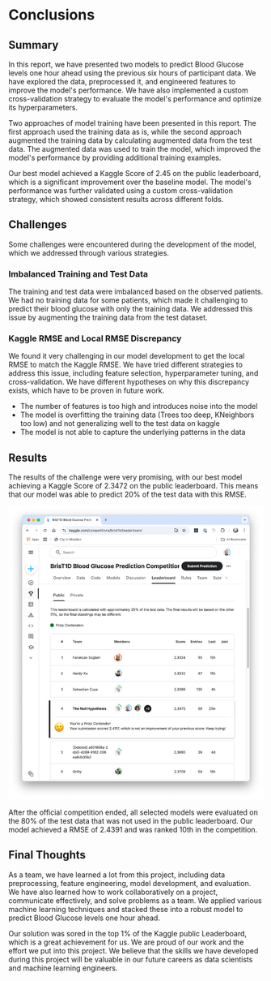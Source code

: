 # Conclusions

## Summary

In this report, we have presented two models to predict Blood Glucose levels one hour ahead using the previous six hours of participant data. We have explored the data,
preprocessed it, and engineered features to improve the model's performance. We have also implemented a custom cross-validation strategy to evaluate the model's performance and
optimize its hyperparameters.

Two approaches of model training have been presented in this report. The first approach used the training data as is, while the second approach augmented the training data by
calculating augmented data from the test data. The augmented data was used to train the model, which improved the model's performance by providing additional training examples.

Our best model achieved a Kaggle Score of 2.45 on the public leaderboard, which is a significant improvement over the baseline model. The model's performance was further validated
using a custom cross-validation strategy, which showed consistent results across different folds.

## Challenges

Some challenges were encountered during the development of the model, which we addressed through various strategies.

### Imbalanced Training and Test Data

The training and test data were imbalanced based on the observed patients. We had no training data for some patients, which made it challenging to predict their blood glucose
with only the training data. We addressed this issue by augmenting the training data from the test dataset.

### Kaggle RMSE and Local RMSE Discrepancy

We found it very challenging in our model development to get the local RMSE to match the Kaggle RMSE. We have tried different strategies to address this issue, including feature
selection, hyperparameter tuning, and cross-validation. We have different hypotheses on why this discrepancy exists, which have to be proven in future work.

* The number of features is too high and introduces noise into the model
* The model is overfitting the training data (Trees too deep, KNeighbors too low) and not generalizing well to the test data on kaggle
* The model is not able to capture the underlying patterns in the data

## Results

The results of the challenge were very promising, with our best model achieving a Kaggle Score of 2.3472 on the public leaderboard.
This means that our model was able to predict 20% of the test data with this RMSE.

![public-leaderboard.png](../../figures/kaggle-public-leaderboard.png)

After the official competition ended, all selected models were evaluated on the 80% of the test data that was not used in the public leaderboard. Our model achieved a RMSE of
2.4391 and was ranked 10th in the competition.

## Final Thoughts

As a team, we have learned a lot from this project, including data preprocessing, feature engineering, model development, and evaluation. We have also learned how to work
collaboratively on a project, communicate effectively, and solve problems as a team. We applied various machine learning techniques and stacked these into a robust model to predict
Blood Glucose levels one hour ahead.

Our solution was sored in the top 1% of the Kaggle public Leaderboard, which is a great achievement for us. We are proud of our work and the effort we put into this project. We
believe that the skills we have developed during this project will be valuable in our future careers as data scientists and machine learning engineers.
